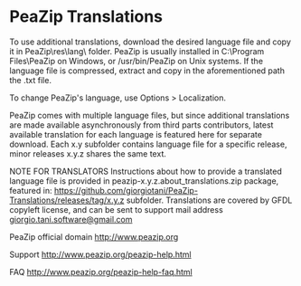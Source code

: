 PeaZip Translations
======

To use additional translations, download the desired language file and copy it in PeaZip\res\lang\ folder.
PeaZip is usually installed in C:\Program Files\PeaZip on Windows, or /usr/bin/PeaZip on Unix systems.
If the language file is compressed, extract and copy in the aforementioned path the .txt file.

To change PeaZip's language, use Options > Localization.

PeaZip comes with multiple language files, but since additional translations are made available asynchronously from third parts contributors, latest available translation for each language is featured here for separate download.
Each x.y subfolder contains language file for a specific release, minor releases x.y.z shares the same text.

NOTE FOR TRANSLATORS
Instructions about how to provide a translated language file is provided in peazip-x.y.z.about_translations.zip package, featured in: https://github.com/giorgiotani/PeaZip-Translations/releases/tag/x.y.z subfolder.
Translations are covered by GFDL copyleft license, and can be sent to support mail address giorgio.tani.software@gmail.com

PeaZip official domain http://www.peazip.org

Support http://www.peazip.org/peazip-help.html

FAQ http://www.peazip.org/peazip-help-faq.html
